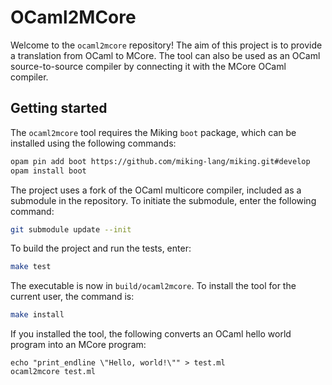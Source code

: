 # OCaml2MCore

Welcome to the `ocaml2mcore` repository! The aim of this project is to provide a
translation from OCaml to MCore. The tool can also be used as an OCaml
source-to-source compiler by connecting it with the MCore OCaml compiler.

## Getting started

The `ocaml2mcore` tool requires the Miking `boot` package, which can be
installed using the following commands:

```bash
opam pin add boot https://github.com/miking-lang/miking.git#develop
opam install boot
```

The project uses a fork of the OCaml multicore compiler, included as a submodule
in the repository. To initiate the submodule, enter the following command:

```bash
git submodule update --init
```

To build the project and run the tests, enter:

```bash
make test
```

The executable is now in `build/ocaml2mcore`. To install the tool for the
current user, the command is:

```bash
make install
```

If you installed the tool, the following converts an OCaml hello world program
into an MCore program:

```
echo "print_endline \"Hello, world!\"" > test.ml
ocaml2mcore test.ml
```
